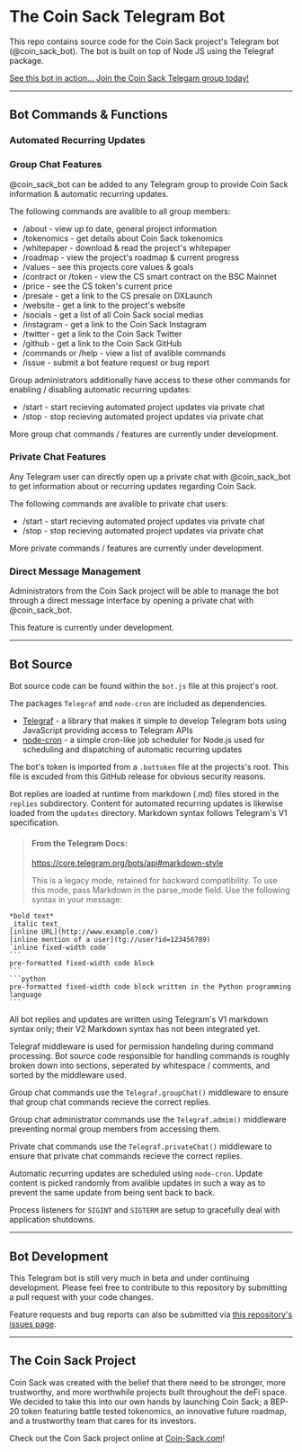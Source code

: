# The Coin Sack Telegram Bot

This repo contains source code for the Coin Sack project's Telegram bot (@coin_sack_bot). The bot is built on top of Node JS using the Telegraf package.

[See this bot in action... Join the Coin Sack Telegam group today!](https://t.me/joinchat/hB6xA3apOXg2ZjBh)


---


## Bot Commands & Functions

### Automated Recurring Updates


### Group Chat Features
@coin_sack_bot can be added to any Telegram group to provide Coin Sack information & automatic recurring updates. 

The following commands are avalible to all group members:
* /about - view up to date, general project information
* /tokenomics - get details about Coin Sack tokenomics
* /whitepaper - download & read the project's whitepaper
* /roadmap - view the project's roadmap & current progress
* /values - see this projects core values & goals
* /contract or /token - view the CS smart contract on the BSC Mainnet
* /price - see the CS token's current price
* /presale - get a link to the CS presale on DXLaunch
* /website - get a link to the project's website
* /socials - get a list of all Coin Sack social medias
* /instagram - get a link to the Coin Sack Instagram
* /twitter - get a link to the Coin Sack Twitter
* /github - get a link to the Coin Sack GitHub
* /commands or /help - view a list of avalible commands
* /issue - submit a bot feature request or bug report

Group administrators additionally have access to these other commands for enabling / disabling automatic recurring updates:
* /start - start recieving automated project updates via private chat
* /stop - stop recieving automated project updates via private chat

More group chat commands / features are currently under development. 


### Private Chat Features
Any Telegram user can directly open up a private chat with @coin_sack_bot to get information about or recurring updates regarding Coin Sack. 

The following commands are avalible to private chat users:
* /start - start recieving automated project updates via private chat
* /stop - stop recieving automated project updates via private chat

More private commands / features are currently under development.


### Direct Message Management
Administrators from the Coin Sack project will be able to manage the bot through a direct message interface by opening a private chat with @coin_sack_bot. 

This feature is currently under development.


---


## Bot Source
Bot source code can be found within the `bot.js` file at this project's root. 

The packages `Telegraf` and `node-cron` are included as dependencies.
* [Telegraf](https://telegraf.js.org/index.html) - a library that makes it simple to develop Telegram bots using JavaScript providing access to Telegram APIs
* [node-cron](https://nodecron.com/) - a simple cron-like job scheduler for Node.js used for scheduling and dispatching of automatic recurring updates

The bot's token is imported from a `.bottoken` file at the projects's root. This file is excuded from this GitHub release for obvious security reasons.

Bot replies are loaded at runtime from markdown (.md) files stored in the `replies` subdirectory. Content for automated recurring updates is likewise loaded from the `updates` directory. Markdown syntax follows Telegram's V1 specification.

>#### From the Telegram Docs:
>https://core.telegram.org/bots/api#markdown-style
>
> This is a legacy mode, retained for backward compatibility. To use this mode, pass Markdown in the parse_mode field. Use the following syntax in your message:

    *bold text*
    _italic text_
    [inline URL](http://www.example.com/)
    [inline mention of a user](tg://user?id=123456789)
    `inline fixed-width code`
    ```
    pre-formatted fixed-width code block
    ```
    ```python
    pre-formatted fixed-width code block written in the Python programming language
    ```

All bot replies and updates are written using Telegram's V1 markdown syntax only; their V2 Markdown syntax has not been integrated yet.

Telegraf middleware is used for permission handeling during command processing. Bot source code responsible for handling commands is roughly broken down into sections, seperated by whitespace / comments, and sorted by the middleware used.

Group chat commands use the `Telegraf.groupChat()` middleware to ensure that group chat commands recieve the correct replies. 

Group chat administrator commands use the `Telegraf.admim()` middleware preventing normal group members from accessing them.

Private chat commands use the `Telegraf.privateChat()` middleware to ensure that private chat commands recieve the correct replies.

Automatic recurring updates are scheduled using `node-cron`. Update content is picked randomly from avalible updates in such a way as to prevent the same update from being sent back to back.

Process listeners for `SIGINT` and `SIGTERM` are setup to gracefully deal with application shutdowns.


---


## Bot Development
This Telegram bot is still very much in beta and under continuing development. Please feel free to contribute to this repository by submitting a pull request with your code changes. 

Feature requests and bug reports can also be submitted via [this repository's issues page](https://github.com/Coin-Sack/Coin_Sack_Telegram_Bot/issues/new).

---


## The Coin Sack Project
Coin Sack was created with the belief that there need to be stronger, more trustworthy, and more worthwhile projects built throughout the deFi space. We decided to take this into our own hands by launching Coin Sack; a BEP-20 token featuring battle tested tokenomics, an innovative future roadmap, and a trustworthy team that cares for its investors.

Check out the Coin Sack project online at [Coin-Sack.com](https://coin-sack.com/)!
